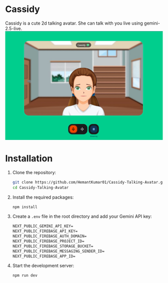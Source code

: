 # Cassidy
Cassidy is a cute 2d talking avatar. She can talk with you live using gemini-2.5-live.
![Cassidy image while streaming](image-1.png)

# Installation
1. Clone the repository:
   ```bash
   git clone https://github.com/HemantKumar01/Cassidy-Talking-Avatar.git
   cd Cassidy-Talking-Avatar
   ```
2. Install the required packages:
   ```bash
   npm install
   ```
3. Create a `.env` file in the root directory and add your Gemini API key:
   ```plaintext
   NEXT_PUBLIC_GEMINI_API_KEY=
   NEXT_PUBLIC_FIREBASE_API_KEY=
   NEXT_PUBLIC_FIREBASE_AUTH_DOMAIN=
   NEXT_PUBLIC_FIREBASE_PROJECT_ID=
   NEXT_PUBLIC_FIREBASE_STORAGE_BUCKET=
   NEXT_PUBLIC_FIREBASE_MESSAGING_SENDER_ID=
   NEXT_PUBLIC_FIREBASE_APP_ID=

    ```
4. Start the development server:
    ```bash
    npm run dev
    ```
